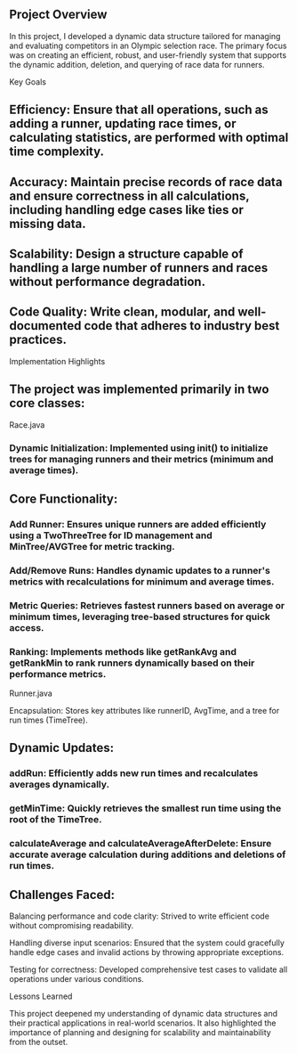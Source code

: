 ## Project Overview

In this project, I developed a dynamic data structure tailored for managing and evaluating competitors in an Olympic selection race. The primary focus was on creating an efficient, robust, and user-friendly system that supports the dynamic addition, deletion, and querying of race data for runners.

Key Goals

## Efficiency: Ensure that all operations, such as adding a runner, updating race times, or calculating statistics, are performed with optimal time complexity.

## Accuracy: Maintain precise records of race data and ensure correctness in all calculations, including handling edge cases like ties or missing data.

## Scalability: Design a structure capable of handling a large number of runners and races without performance degradation.

## Code Quality: Write clean, modular, and well-documented code that adheres to industry best practices.

Implementation Highlights

## The project was implemented primarily in two core classes:

Race.java

### Dynamic Initialization: Implemented using init() to initialize trees for managing runners and their metrics (minimum and average times).

## Core Functionality:

### Add Runner: Ensures unique runners are added efficiently using a TwoThreeTree for ID management and MinTree/AVGTree for metric tracking.

### Add/Remove Runs: Handles dynamic updates to a runner's metrics with recalculations for minimum and average times.

### Metric Queries: Retrieves fastest runners based on average or minimum times, leveraging tree-based structures for quick access.

### Ranking: Implements methods like getRankAvg and getRankMin to rank runners dynamically based on their performance metrics.

Runner.java

Encapsulation: Stores key attributes like runnerID, AvgTime, and a tree for run times (TimeTree).

## Dynamic Updates:

### addRun: Efficiently adds new run times and recalculates averages dynamically.

### getMinTime: Quickly retrieves the smallest run time using the root of the TimeTree.

### calculateAverage and calculateAverageAfterDelete: Ensure accurate average calculation during additions and deletions of run times.

## Challenges Faced:

Balancing performance and code clarity: Strived to write efficient code without compromising readability.

Handling diverse input scenarios: Ensured that the system could gracefully handle edge cases and invalid actions by throwing appropriate exceptions.

Testing for correctness: Developed comprehensive test cases to validate all operations under various conditions.

Lessons Learned

This project deepened my understanding of dynamic data structures and their practical applications in real-world scenarios. It also highlighted the importance of planning and designing for scalability and maintainability from the outset.
